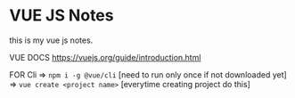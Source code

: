 # VUE JS Notes

this is my vue js notes.

VUE DOCS https://vuejs.org/guide/introduction.html

FOR Cli
=> `npm i -g @vue/cli` [need to run only once if not downloaded yet]
=> `vue create <project name>` [everytime creating project do this]
